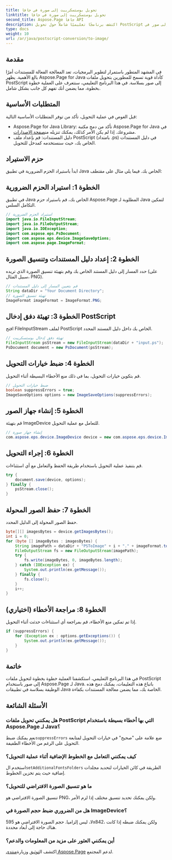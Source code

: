 ```yaml
---
title: تحويل بوستسكريبت إلى صورة في جافا
linktitle: تحويل بوستسكريبت إلى صورة في جافا
second_title: Aspose.Page جافا API
description: اكتشف برنامجًا تعليميًا شاملاً حول تحويل PostScript إلى صور في Java باستخدام Aspose.Page. يتضمن الدليل خطوة بخطوة والأسئلة الشائعة والمتطلبات الأساسية.
type: docs
weight: 10
url: /ar/java/postscript-conversion/to-image/
---
```

## مقدمة
في المشهد المتطور باستمرار لتطوير البرمجيات، تعد المعالجة الفعالة للمستندات أمرًا بالغ الأهمية. يظهر Aspose.Page for Java كأداة قوية تسمح للمطورين بتحويل ملفات PostScript إلى صور بسلاسة. في هذا البرنامج التعليمي، سنتعرف على العملية خطوة بخطوة، مما يضمن أنك تفهم كل جانب بشكل شامل.
## المتطلبات الأساسية
قبل الغوص في عملية التحويل، تأكد من توفر المتطلبات الأساسية التالية:
-  Aspose.Page for Java Library: تأكد من دمج مكتبة Aspose.Page for Java في مشروعك. إذا لم يكن الأمر كذلك، يمكنك تنزيله من[صفحة الإصدارات](https://releases.aspose.com/page/java/).
- دليل المستندات: قم بإعداد ملف PostScript (بامتداد .ps) في دليل المستندات الخاص بك، حيث سنستخدمه كمدخل للتحويل.
## حزم الاستيراد
ابدأ باستيراد الحزم الضرورية في تطبيق Java الخاص بك. فيما يلي مثال على مقتطف:
## الخطوة 1: استيراد الحزم الضرورية
في تطبيق Java الخاص بك، قم باستيراد حزم Aspose.Page المطلوبة لـ Java لتمكين التكامل السلس.
```java
// استيراد الحزم الضرورية
import java.io.FileInputStream;
import java.io.FileOutputStream;
import java.io.IOException;
import com.aspose.eps.PsDocument;
import com.aspose.eps.device.ImageSaveOptions;
import com.aspose.page.ImageFormat;

```
## الخطوة 2: إعداد دليل المستندات وتنسيق الصورة
حدد المسار إلى دليل المستند الخاص بك وقم بتهيئة تنسيق الصورة الذي تريده (على سبيل المثال، PNG).
```java
// قم بتعيين المسار إلى دليل المستندات
String dataDir = "Your Document Directory";
// تهيئة تنسيق الصورة
ImageFormat imageFormat = ImageFormat.PNG;
```
## الخطوة 3: تهيئة دفق إدخال PostScript
افتح FileInputStream لملف PostScript الخاص بك داخل دليل المستند المحدد.
```java
// تهيئة دفق إدخال بوستسكريبت
FileInputStream psStream = new FileInputStream(dataDir + "input.ps");
PsDocument document = new PsDocument(psStream);
```
## الخطوة 4: ضبط خيارات التحويل
قم بتكوين خيارات التحويل، بما في ذلك منع الأخطاء البسيطة أثناء التحويل.
```java
// ضبط خيارات التحويل
boolean suppressErrors = true;
ImageSaveOptions options = new ImageSaveOptions(suppressErrors);
```
## الخطوة 5: إنشاء جهاز الصور
قم بتهيئة ImageDevice للتعامل مع عملية التحويل.
```java
// إنشاء جهاز صورة
com.aspose.eps.device.ImageDevice device = new com.aspose.eps.device.ImageDevice();
```
## الخطوة 6: إجراء التحويل
قم بتنفيذ عملية التحويل باستخدام طريقة الحفظ والتعامل مع أي استثناءات.
```java
try {
    document.save(device, options);
} finally {
    psStream.close();
}
```
## الخطوة 7: حفظ الصور المحولة
حفظ الصور المحولة إلى الدليل المحدد.
```java
byte[][] imagesBytes = device.getImagesBytes();
int i = 0;
for (byte [] imageBytes : imagesBytes) {
    String imagePath = dataDir + "PSToImage" + i + "." + imageFormat.toString().toLowerCase();
    FileOutputStream fs = new FileOutputStream(imagePath);
    try {
        fs.write(imageBytes, 0, imageBytes.length);
    } catch (IOException ex) {
        System.out.println(ex.getMessage());
    } finally {
        fs.close();
    }
    i++;
}
```
## الخطوة 8: مراجعة الأخطاء (اختياري)
إذا تم تمكين منع الأخطاء، قم بمراجعة أي استثناءات حدثت أثناء التحويل.
```java
if (suppressErrors) {
    for (Exception ex : options.getExceptions()) {
        System.out.println(ex.getMessage());
    }
}
```
## خاتمة
في هذا البرنامج التعليمي، استكشفنا العملية خطوة بخطوة لتحويل ملفات PostScript إلى صور باستخدام Aspose.Page لـ Java. باتباع هذه التعليمات، يمكنك دمج هذه الوظيفة بسلاسة في تطبيقات Java الخاصة بك، مما يضمن معالجة المستندات بكفاءة.
## الأسئلة الشائعة
### هل يمكنني تحويل ملفات PostScript التي بها أخطاء بسيطة باستخدام Aspose.Page لـ Java؟
 نعم يمكنك ضبط`suppressErrors` ضع علامة على "صحيح" في خيارات التحويل لمتابعة التحويل على الرغم من الأخطاء الطفيفة.
### كيف يمكنني التعامل مع الخطوط الإضافية أثناء عملية التحويل؟
 استخدم ال`setAdditionalFontsFolders` الطريقة في كائن الخيارات لتحديد مجلدات إضافية حيث يتم تخزين الخطوط.
### ما هو تنسيق الصورة الافتراضي للتحويل؟
تنسيق الصورة الافتراضي هو PNG، ولكن يمكنك تحديد تنسيق مختلف إذا لزم الأمر.
### هل من الضروري ضبط حجم الصورة في ImageDevice؟
لا، ليس إلزاميا. حجم الصورة الافتراضي هو 595x842، ولكن يمكنك ضبطه إذا كانت هناك حاجة إلى أبعاد محددة.
### أين يمكنني العثور على مزيد من المعلومات والدعم؟
 اكتشف ال[توثيق](https://reference.aspose.com/page/java/) وزيارة[منتدى Aspose.Page](https://forum.aspose.com/c/page/39) لدعم المجتمع.